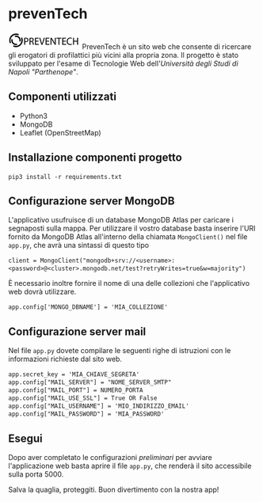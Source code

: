 # prevenTech
<img src="./static/img/logo_nero.png">
PrevenTech è un sito web che consente di ricercare gli erogatori di profilattici più vicini alla propria zona.
Il progetto è stato sviluppato per l'esame di Tecnologie Web dell'<i>Università degli Studi di Napoli "Parthenope"</i>.

## Componenti utilizzati
- Python3
- MongoDB
- Leaflet (OpenStreetMap)

## Installazione componenti progetto
```
pip3 install -r requirements.txt
```
## Configurazione server MongoDB
L'applicativo usufruisce di un database MongoDB Atlas per caricare i segnaposti sulla mappa. Per utilizzare il vostro database basta inserire l'URI fornito da MongoDB Atlas all'interno della chiamata `MongoClient()` nel file `app.py`, che avrà una sintassi di questo tipo
```
client = MongoClient("mongodb+srv://<username>:<password>@<cluster>.mongodb.net/test?retryWrites=true&w=majority")
```
È necessario inoltre fornire il nome di una delle collezioni che l'applicativo web dovrà utilizzare.
```
app.config['MONGO_DBNAME'] = 'MIA_COLLEZIONE'
```

## Configurazione server mail
Nel file `app.py` dovete compilare le seguenti righe di istruzioni con le informazioni richieste dal sito web.
```
app.secret_key = 'MIA_CHIAVE_SEGRETA'
app.config["MAIL_SERVER"] = "NOME_SERVER_SMTP"
app.config["MAIL_PORT"] = NUMERO_PORTA
app.config["MAIL_USE_SSL"] = True OR False
app.config["MAIL_USERNAME"] = 'MIO_INDIRIZZO_EMAIL'
app.config["MAIL_PASSWORD"] = 'MIA_PASSWORD'
```

## Esegui
Dopo aver completato le configurazioni <i>preliminari</i> per avviare l'applicazione web basta aprire il file `app.py`, che renderà il sito accessibile sulla porta 5000.

Salva la quaglia, proteggiti.
Buon divertimento con la nostra app!
